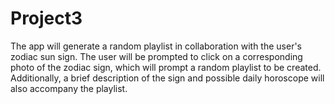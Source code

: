 # Project3
The app will generate a random playlist in collaboration with the user's zodiac sun sign. The user will be prompted to click on a corresponding photo of the zodiac sign, which will prompt a random playlist to be created. Additionally, a brief description of the sign and possible daily horoscope will also accompany the playlist. 
